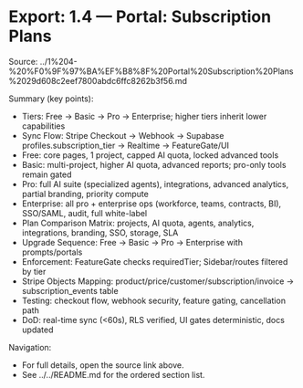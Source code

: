 # Export: 1.4 — Portal: Subscription Plans

Source: ../1%204-%20%F0%9F%97%BA%EF%B8%8F%20Portal%20Subscription%20Plans%2029d608c2eef7800abdc6ffc8262b3f56.md

Summary (key points):
- Tiers: Free → Basic → Pro → Enterprise; higher tiers inherit lower capabilities
- Sync Flow: Stripe Checkout → Webhook → Supabase profiles.subscription_tier → Realtime → FeatureGate/UI
- Free: core pages, 1 project, capped AI quota, locked advanced tools
- Basic: multi-project, higher AI quota, advanced reports; pro-only tools remain gated
- Pro: full AI suite (specialized agents), integrations, advanced analytics, partial branding, priority compute
- Enterprise: all pro + enterprise ops (workforce, teams, contracts, BI), SSO/SAML, audit, full white-label
- Plan Comparison Matrix: projects, AI quota, agents, analytics, integrations, branding, SSO, storage, SLA
- Upgrade Sequence: Free → Basic → Pro → Enterprise with prompts/portals
- Enforcement: FeatureGate checks requiredTier; Sidebar/routes filtered by tier
- Stripe Objects Mapping: product/price/customer/subscription/invoice → subscription_events table
- Testing: checkout flow, webhook security, feature gating, cancellation path
- DoD: real-time sync (<60s), RLS verified, UI gates deterministic, docs updated

Navigation:
- For full details, open the source link above.
- See ../../README.md for the ordered section list.
